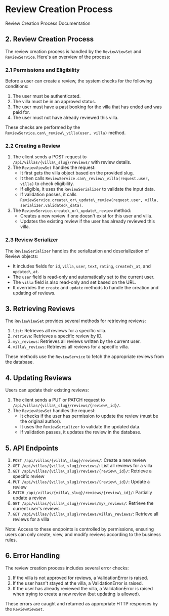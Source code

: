 # Review Creation Process    
Review Creation Process Documentation   
## 2. Review Creation Process   
The review creation process is handled by the `ReviewViewSet` and `ReviewService`. Here's an overview of the process:   
### 2.1 Permissions and Eligibility   
Before a user can create a review, the system checks for the following conditions:   
1. The user must be authenticated.   
2. The villa must be in an approved status.   
3. The user must have a past booking for the villa that has ended and was paid for.   
4. The user must not have already reviewed this villa.   
   
These checks are performed by the `ReviewService.can\_review\_villa(user, villa)` method.   
### 2.2 Creating a Review   
1. The client sends a POST request to `/api/villas/{villa\_slug}/reviews/` with review details.   
2. The `ReviewViewSet` handles the request:   
    - It first gets the villa object based on the provided slug.   
    - It then calls `ReviewService.can\_review\_villa(request.user, villa)` to check eligibility.   
    - If eligible, it uses the `ReviewSerializer` to validate the input data.   
    - If validation passes, it calls `ReviewService.create\_or\_update\_review(request.user, villa, serializer.validated\_data)`.   
3. The `ReviewService.create\_or\_update\_review` method:   
    - Creates a new review if one doesn't exist for this user and villa.   
    - Updates the existing review if the user has already reviewed this villa.   
   
### 2.3 Review Serializer   
The `ReviewSerializer` handles the serialization and deserialization of Review objects:   
- It includes fields for `id`, `villa`, `user`, `text`, `rating`, `created\_at`, and `updated\_at`.   
- The `user` field is read-only and automatically set to the current user.   
- The `villa` field is also read-only and set based on the URL.   
- It overrides the `create` and `update` methods to handle the creation and updating of reviews.   
   
## 3. Retrieving Reviews   
The `ReviewViewSet` provides several methods for retrieving reviews:   
1. `list`: Retrieves all reviews for a specific villa.   
2. `retrieve`: Retrieves a specific review by ID.   
3. `my\_reviews`: Retrieves all reviews written by the current user.   
4. `villa\_reviews`: Retrieves all reviews for a specific villa.   
   
These methods use the `ReviewService` to fetch the appropriate reviews from the database.   
## 4. Updating Reviews   
Users can update their existing reviews:   
1. The client sends a PUT or PATCH request to `/api/villas/{villa\_slug}/reviews/{review\_id}/`.   
2. The `ReviewViewSet` handles the request:   
    - It checks if the user has permission to update the review (must be the original author).   
    - It uses the `ReviewSerializer` to validate the updated data.   
    - If validation passes, it updates the review in the database.   
   
## 5. API Endpoints   
1. `POST /api/villas/{villa\_slug}/reviews/`: Create a new review   
2. `GET /api/villas/{villa\_slug}/reviews/`: List all reviews for a villa   
3. `GET /api/villas/{villa\_slug}/reviews/{review\_id}/`: Retrieve a specific review   
4. `PUT /api/villas/{villa\_slug}/reviews/{review\_id}/`: Update a review   
5. `PATCH /api/villas/{villa\_slug}/reviews/{review\_id}/`: Partially update a review   
6. `GET /api/villas/{villa\_slug}/reviews/my\_reviews/`: Retrieve the current user's reviews   
7. `GET /api/villas/{villa\_slug}/reviews/villa\_reviews/`: Retrieve all reviews for a villa   
   
Note: Access to these endpoints is controlled by permissions, ensuring users can only create, view, and modify reviews according to the business rules.   
## 6. Error Handling   
The review creation process includes several error checks:   
1. If the villa is not approved for reviews, a ValidationError is raised.   
2. If the user hasn't stayed at the villa, a ValidationError is raised.   
3. If the user has already reviewed the villa, a ValidationError is raised when trying to create a new review (but updating is allowed).   
   
These errors are caught and returned as appropriate HTTP responses by the `ReviewViewSet`.   
